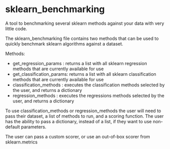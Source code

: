 # sklearn_benchmarking
A tool to benchmarking several sklearn methods against your data with very little code.

The sklearn_benchmarking file contains two methods that can be used to quickly benchmark sklearn algorithms against a dataset.

Methods:
- get_regression_params : returns a list with all sklearn regression methods that are currently available for use 
- get_classification_params: returns a list with all sklearn classification methods that are currently available for use 
- classification_methods : executes the classification methods selected by the user, and returns a dictionary
- regression_methods : executes the regressions methods selected by the user, and returns a dictionary

To use classification_methods or regression_methods the user will need to pass their dataset, a list of methods to run, and a scoring function. The user has the ability to pass a dictionary, instead of a list, if they want to use non-default parameters. 

The user can pass a custom scorer, or use an out-of-box scorer from sklearn.metrics
